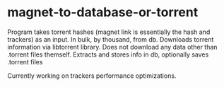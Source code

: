 # magnet-to-database-or-torrent

Program takes torrent hashes (magnet link is essentially the hash and trackers) as an input. In bulk, by thousand, from db. 
Downloads torrent information via libtorrent library.
Does not download any data other than .torrent files themself.
Extracts and stores info in db, optionally saves .torrent files

Currently working on trackers performance optimizations.
